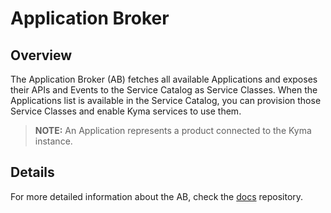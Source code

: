 # Application Broker

## Overview

The Application Broker (AB) fetches all available Applications and exposes their APIs and Events to the Service Catalog as Service Classes.
When the Applications list is available in the Service Catalog, you can provision those Service Classes and enable Kyma services to use them.

>**NOTE:** An Application represents a product connected to the Kyma instance.

## Details

For more detailed information about the AB, check the [docs](../../../../docs/01-overview/main-areas/application-connectivity) repository.
